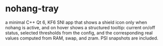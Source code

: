 # nohang-tray
a minimal C++ Qt 6, KF6 SNI app that shows a shield icon only when nohang is active, and on hover shows a structured tooltip: current on/off status, selected thresholds from the config, and the corresponding real values computed from RAM, swap, and zram. PSI snapshots are included.
